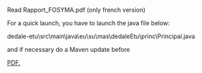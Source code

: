 Read Rapport_FOSYMA.pdf (only french version)

For a quick launch, you have to launch the java file below:

dedale-etu\src\main\java\eu\su\mas\dedaleEtu\princ\Principal.java

and if necessary do a Maven update before

<a href="username.github.io/Rapport_FOSYMA.pdf" target="_blank">PDF.</a>

